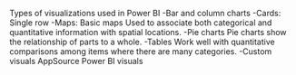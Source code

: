 Types of visualizations used in Power BI
-Bar and column charts
-Cards: Single row
-Maps: Basic maps Used to associate both categorical and quantitative information with spatial locations.
-Pie charts Pie charts show the relationship of parts to a whole.
-Tables Work well with quantitative comparisons among items where there are many categories.
-Custom visuals AppSource Power BI visuals

